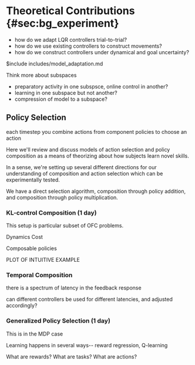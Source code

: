 # Theoretical Contributions {#sec:bg_experiment}

- how do we adapt LQR controllers trial-to-trial?
- how do we use existing controllers to construct movements?
- how do we construct controllers under dynamical and goal uncertainty?


$include includes/model_adaptation.md


Think more about subspaces 
- preparatory activity in one subspsce, online control in another? 
- learning in one subspace but not another?
- compression of model to a subspace?


## Policy Selection

each timestep you combine actions from component policies to choose an action

Here we'll review and discuss models of action selection and policy composition as a means of theorizing about how subjects learn novel skills. 

In a sense, we're setting up several different directions for our understanding of composition and action selection which can be experimentally tested. 

We have a direct selection algorithm, composition through policy addition, and composition through policy multiplication. 


### KL-control Composition (1 day)

This setup is particular subset of OFC problems. 

Dynamics
Cost

Composable policies

PLOT OF INTUITIVE EXAMPLE

<!-- ### Multiplicative Policy Composition

Policies are distributionally weighted, as opposed to chosen each timestep? -->

### Temporal Composition

there is a spectrum of latency in the feedback response

can different controllers be used for different latencies, and adjusted accordingly?

### Generalized Policy Selection (1 day)

This is in the MDP case

Learning happens in several ways-- reward regression, Q-learning

What are rewards? 
What are tasks?
What are actions?

